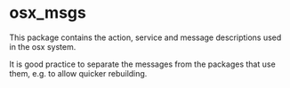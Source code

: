 # osx_msgs

This package contains the action, service and message descriptions used in the osx system.  

It is good practice to separate the messages from the packages that use them, e.g. to allow quicker rebuilding.